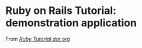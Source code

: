 # Ruby on Rails Tutorial: demonstration application

From [*Ruby Tutorial dot org*](http://railstutorial.org)
